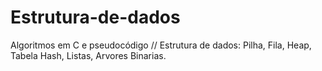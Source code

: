 # Estrutura-de-dados
Algoritmos em C e pseudocódigo // Estrutura de dados: Pilha, Fila, Heap, Tabela Hash, Listas, Arvores Binarias.
